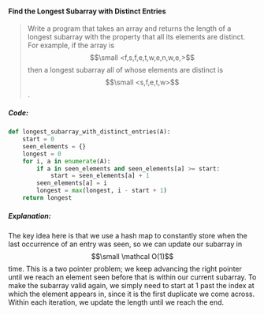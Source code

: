 #### Find the Longest Subarray with Distinct Entries

> Write a program that takes an array and returns the length of a longest subarray with the property that all its elements are distinct. For example, if the array is $$\small <f,s,f,e,t,w,e,n,w,e,>$$ then a longest subarray all of whose elements are distinct is $$\small <s,f,e,t,w>$$.

##### Code:

```py
def longest_subarray_with_distinct_entries(A):
    start = 0
    seen_elements = {}
    longest = 0
    for i, a in enumerate(A):
        if a in seen_elements and seen_elements[a] >= start:
            start = seen_elements[a] + 1
        seen_elements[a] = i
        longest = max(longest, i - start + 1)
    return longest
```

##### Explanation:

The key idea here is that we use a hash map to constantly store when the last occurrence of an entry was seen, so we can update our subarray in $$\small \mathcal O(1)$$ time. This is a two pointer problem; we keep advancing the right pointer until we reach an element seen before that is within our current subarray. To make the subarray valid again, we simply need to start at 1 past the index at which the element appears in, since it is the first duplicate we come across. Within each iteration, we update the length until we reach the end. 

